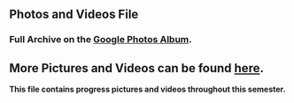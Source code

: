 ## Photos and Videos File
### Full Archive on the [Google Photos Album](https://photos.app.goo.gl/ZfBYK8EUVNoW4LV16).

## More Pictures and Videos can be found [here](https://drive.google.com/drive/folders/1nzZodJMERxa7I7JBDwgvd9ijPDhNLQwu?usp=sharing).

**This file contains progress pictures and videos throughout this semester.**


